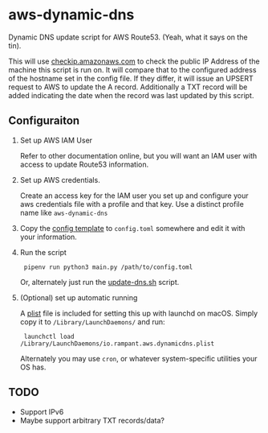 # aws-dynamic-dns

Dynamic DNS update script for AWS Route53. (Yeah, what it says on the tin).

This will use [checkip.amazonaws.com](http://checkip.amazonaws.com) to check the public IP Address of the machine this script is run on. It will compare that to the configured address of the hostname set in the config file. If they differ, it will issue an UPSERT request to AWS to update the A record. Additionally a TXT record will be added indicating the date when the record was last updated by this script.

## Configuraiton

1. Set up AWS IAM User

    Refer to other documentation online, but you will want an IAM user with access to update Route53 information. 
    
2. Set up AWS credentials.

    Create an access key for the IAM user you set up and configure your aws credentials file with a profile and that key. Use a distinct profile name like `aws-dynamic-dns`

3. Copy the [config template](config.template.toml) to `config.toml` somewhere and 
edit it with your information.

4. Run the script

        pipenv run python3 main.py /path/to/config.toml
    
    Or, alternately just run the [update-dns.sh](update-dns.sh) script.

5. (Optional) set up automatic running

    A [plist](io.rampant.aws.dynamicdns.plist) file is included for setting this
    up with launchd on macOS. Simply copy it to `/Library/LaunchDaemons/` and run:

        launchctl load /Library/LaunchDaemons/io.rampant.aws.dynamicdns.plist
    
    Alternately you may use `cron`, or whatever system-specific utilities your OS has.


## TODO

* Support IPv6
* Maybe support arbitrary TXT records/data?